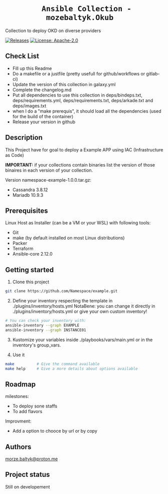 <h1 style="text-align: center;"><code> Ansible Collection - mozebaltyk.Okub  </code></h1>

Collection to deploy OKD on diverse providers

[![Releases](https://img.shields.io/github/release/mozebaltyk/Okub)](https://github.com/mozebaltyk/Okub/releases)
[![License: Apache-2.0](https://img.shields.io/badge/License-Apache%202.0-green.svg)](https://opensource.org/licenses/Apache-2.0/)

## Check List
- Fill up this Readme
- Do a makefile or a justfile (pretty usefull for github/workflows or gitlab-ci)
- Update the version of this collection in galaxy.yml 
- Complete the changelog.md
- Put all dependencies to use this collection in deps/bindeps.txt, deps/requirements.yml, deps/requirements.txt, deps/arkade.txt and deps/images.txt
- when I do a "make prerequis", it should load all the dependencies (used for the build of the container)
- Release your version in github

## Description

This Project have for goal to deploy a Example APP using IAC (Infrastructure as Code)

**IMPORTANT:**  if your collections contain binaries list the version of those binaires in each version of your collection. 

Version namespace-example-1.0.0.tar.gz: 
- Cassandra 3.8.12
- Mariadb  10.9.3

## Prerequisites

Linux Host as Installer (can be a VM or your WSL) with following tools:
- Git
- make (by default installed on most Linux distributions)
- Packer
- Terraform
- Ansible-core 2.12.0

## Getting started

1. Clone this project
```sh
git clone https://github.com/Namespace/example.git 
```

2. Define your inventory respecting the template in ./plugins/inventory/hosts.yml
   NotaBene: you can change it directly in ./plugins/inventory/hosts.yml or give your own custom inventory!

```sh
# You can check your inventory with:
ansible-inventory --graph EXAMPLE
ansible-inventory --graph INSTANCE01
```

3. Kustomize your variables inside ./playbooks/vars/main.yml or in the inventory's group_vars.

4. Use it
```sh
make          # Give the command available
make help     # Give a more details about options available
```

## Roadmap
milestones:
- To deploy sone staffs
- To add flavors

Improvment:
- Add a option to chooce by url or by copy

## Authors
morze.baltyk@proton.me

## Project status
Still on developement

